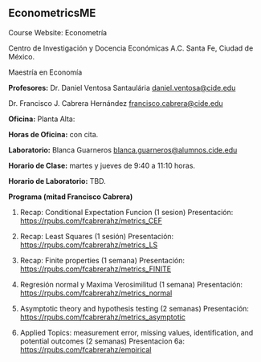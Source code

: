 ## EconometricsME

Course Website: Econometría

Centro de Investigación y Docencia Económicas A.C. 
Santa Fe, Ciudad de México.

Maestría en Economía

**Profesores:** 
Dr. Daniel Ventosa Santaulária
[daniel.ventosa\@cide.edu](mailto:daniel.ventosa@cide.edu)

Dr. Francisco J. Cabrera Hernández
[francisco.cabrera\@cide.edu](mailto:francisco.cabrera@cide.edu)

**Oficina:** Planta Alta:

**Horas de Oficina:** con cita.

**Laboratorio:** Blanca Guarneros
[blanca.guarneros\@alumnos.cide.edu](mailto:blanca.guarneros@alumnos.cide.edu)

**Horario de Clase:** martes y jueves de 9:40 a 11:10 horas.

**Horario de Laboratorio:** TBD.



**Programa (mitad Francisco Cabrera)**

1) Recap: Conditional Expectation Funcion (1 sesion)
Presentación: https://rpubs.com/fcabrerahz/metrics_CEF

2) Recap: Least Squares (1 sesión)
Presentación: https://rpubs.com/fcabrerahz/metrics_LS

3) Recap: Finite properties (1 semana)
Presentación: https://rpubs.com/fcabrerahz/metrics_FINITE

4) Regresión normal y Maxima Verosimilitud (1 semana)
Presentación: https://rpubs.com/fcabrerahz/metrics_normal

5) Asymptotic theory and hypothesis testing (2 semanas)
Presentación: https://rpubs.com/fcabrerahz/metrics_asymptotic

6) Applied Topics: measurement error, missing values, identification, and potential outcomes (2 semanas)
Presentacion 6a: https://rpubs.com/fcabrerahz/empirical
